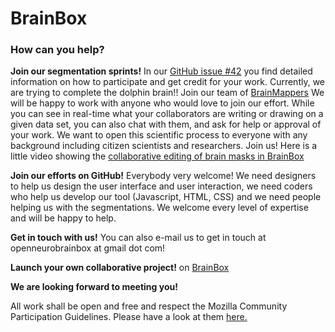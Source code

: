 # BrainBox  

### How can you help?  


**Join our segmentation sprints!**
 In our [GitHub issue #42](https://github.com/neuroanatomy/BrainBox/issues/177) you find
 detailed information on how to participate and get credit for your work. Currently, we
 are trying to complete the dolphin brain!! Join our team of
 [BrainMappers](https://github.com/katjaq/BrainBoxTutorials/wiki)
 We will be happy to work with anyone who would love to join our effort.
 While you can see in real-time what your collaborators are writing or drawing on a given
 data set, you can also chat with them, and ask for help or approval of your work. We want
 to open this scientific process to everyone with any background including citizen
 scientists and researchers. Join us!
 Here is a little video showing the [collaborative editing of brain masks in BrainBox](https://m.youtube.com/watch?v=bFHXS-lya5M)


**Join our efforts on GitHub!**
 Everybody very welcome! We need designers to help us design the user interface and user interaction, we need coders who help us develop our tool (Javascript, HTML, CSS) and we need people helping us with the segmentations. We welcome every level of expertise and will be happy to help.


**Get in touch with us!**
You can also e-mail us to get in touch at openneurobrainbox at gmail dot com!


**Launch your own collaborative project!**
 on [BrainBox](https://brainbox.pasteur.fr/project/new)


**We are looking forward to meeting you!**


All work shall be open and free and respect the Mozilla Community Participation Guidelines. Please have a look at them [here.](https://www.mozilla.org/en-US/about/governance/policies/participation)  


